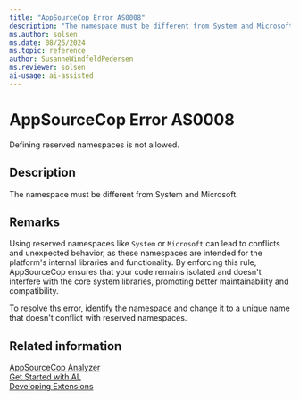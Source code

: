 ```yaml
---
title: "AppSourceCop Error AS0008"
description: "The namespace must be different from System and Microsoft."
ms.author: solsen
ms.date: 08/26/2024
ms.topic: reference
author: SusanneWindfeldPedersen
ms.reviewer: solsen
ai-usage: ai-assisted
---
```

[//]: # (START>DO_NOT_EDIT)
[//]: # (IMPORTANT:Do not edit any of the content between here and the END>DO_NOT_EDIT.)
[//]: # (Any modifications should be made in the .xml files in the ModernDev repo.)
# AppSourceCop Error AS0008
Defining reserved namespaces is not allowed.

## Description
The namespace must be different from System and Microsoft.

[//]: # (IMPORTANT: END>DO_NOT_EDIT)

## Remarks

Using reserved namespaces like `System` or `Microsoft` can lead to conflicts and unexpected behavior, as these namespaces are intended for the platform's internal libraries and functionality. By enforcing this rule, AppSourceCop ensures that your code remains isolated and doesn't interfere with the core system libraries, promoting better maintainability and compatibility.

To resolve ths error, identify the namespace and change it to a unique name that doesn't conflict with reserved namespaces.

## Related information  

[AppSourceCop Analyzer](appsourcecop.md)  
[Get Started with AL](../devenv-get-started.md)  
[Developing Extensions](../devenv-dev-overview.md)  